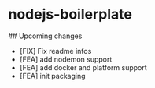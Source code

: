 # nodejs-boilerplate

## Upcoming changes

* [FIX] Fix readme infos
* [FEA] add nodemon support
* [FEA] add docker and platform support
* [FEA] init packaging

